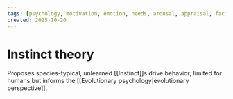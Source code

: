 ```yaml
---
tags: [psychology, motivation, emotion, needs, arousal, appraisal, facial-expression, amygdala]
created: 2025-10-20
---
```

# Instinct theory

Proposes species-typical, unlearned [[Instinct]]s drive behavior; limited for humans but informs the [[Evolutionary psychology|evolutionary perspective]].
